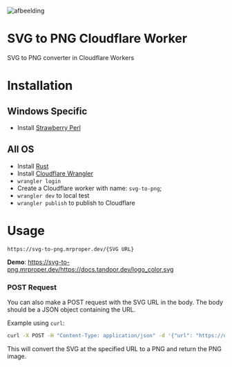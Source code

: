 ![afbeelding](https://user-images.githubusercontent.com/33700526/207815865-9b471652-5723-4d35-8847-dce0fb9701eb.png)

# SVG to PNG Cloudflare Worker

SVG to PNG converter in Cloudflare Workers

# Installation

## Windows Specific
- Install [Strawberry Perl](https://strawberryperl.com/)

## All OS
- Install [Rust](https://www.rust-lang.org/tools/install)
- Install [Cloudflare Wrangler](https://developers.cloudflare.com/workers/cli-wrangler/install-update)
- `wrangler login`
- Create a Cloudflare worker with name: `svg-to-png`;
- `wrangler dev` to local test
- `wrangler publish` to publish to Cloudflare

# Usage

`https://svg-to-png.mrproper.dev/{SVG URL}`

**Demo**: https://svg-to-png.mrproper.dev/https://docs.tandoor.dev/logo_color.svg

### POST Request

You can also make a POST request with the SVG URL in the body. The body should be a JSON object containing the URL.

Example using `curl`:

```sh
curl -X POST -H "Content-Type: application/json" -d '{"url": "https://docs.tandoor.dev/logo_color.svg"}' https://svg-to-png.mrproper.dev
```
This will convert the SVG at the specified URL to a PNG and return the PNG image.